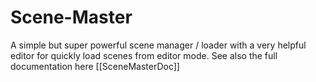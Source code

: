 # Scene-Master
A simple but super powerful scene manager / loader with a very helpful editor for quickly load scenes from editor mode.
See also the full documentation here [[SceneMasterDoc]]
